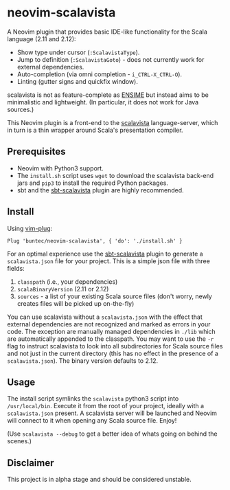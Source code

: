 # neovim-scalavista

A Neovim plugin that provides basic IDE-like functionality for the Scala language (2.11 and 2.12):

* Show type under cursor (`:ScalavistaType`).
* Jump to definition (`:ScalavistaGoto`) - does not currently work for external dependencies.
* Auto-completion (via omni completion - `i_CTRL-X_CTRL-O`).
* Linting (gutter signs and quickfix window).

scalavista is not as feature-complete as [ENSIME](https://github.com/ensime) but instead aims to be minimalistic and lightweight. (In particular, it does not work for Java sources.)

This Neovim plugin is a front-end to the [scalavista](https://github.com/buntec/scalavista) language-server, which in turn is a thin wrapper around Scala's presentation compiler.

## Prerequisites

* Neovim with Python3 support.
* The `install.sh` script uses `wget` to download the scalavista back-end jars 
and `pip3` to install the required Python packages.
* sbt and the [sbt-scalavista](https://github.com/buntec/sbt-scalavista) plugin are highly recommended. 

## Install

Using [vim-plug](https://github.com/junegunn/vim-plug):

```
Plug 'buntec/neovim-scalavista', { 'do': './install.sh' }
```

For an optimal experience use the [sbt-scalavista](https://github.com/buntec/sbt-scalavista) plugin 
to generate a `scalavista.json` file for your project. This is a simple json file with three fields:

1. `classpath` (i.e., your dependencies)
1. `scalaBinaryVersion` (2.11 or 2.12)
1. `sources` - a list of your existing Scala source files (don't worry, newly creates files will be picked up on-the-fly)

You can use scalavista without a `scalavista.json` with the effect that external dependencies are 
not recognized and marked as errors in your code. The exception are manually managed dependencies in `./lib` which are
automatically appended to the classpath. You may want to use the `-r` flag to instruct scalavista to look into all
subdirectories for Scala source files and not just in the current directory (this has no effect in the presence of a
`scalavista.json`). The binary version defaults to 2.12.

## Usage

The install script symlinks the `scalavista` python3 script into `/usr/local/bin`. 
Execute it from the root of your project, ideally with a `scalavista.json` present. 
A scalavista server will be launched and Neovim will connect to it when opening any Scala
source file. Enjoy!

(Use `scalavista --debug` to get a better idea of whats going on behind the scenes.)

## Disclaimer

This project is in alpha stage and should be considered unstable. 
